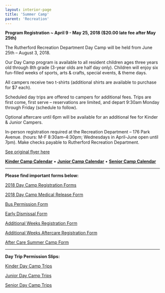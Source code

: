 ```yaml
---
layout: interior-page
title: 'Summer Camp'
parent: 'Recreation'
---
```



**Program Registration ~ April 9 - May 25, 2018 ($20.00 late fee after May 25th)**

The Rutherford Recreation Department Day Camp will be held from June 25th – August 3, 2018.

Our Day Camp program is available to all resident children ages three years old through 8th grade (3-year olds are half day only). Children will enjoy six fun-filled weeks of sports, arts & crafts, special events, & theme days.

All campers receive two t-shirts (additional shirts are available to purchase for $7 each).

Scheduled day trips are offered to campers for additional fees. Trips are first come, first serve – reservations are limited, and depart 9:30am Monday through Friday (schedule to follow).

Optional aftercare until 6pm will be available for an additional fee for Kinder & Junior Campers.

In-person registration required at the Recreation Department – 176 Park Avenue. (hours: M-F 8:30am–4:30pm; Wednesdays in April-June open until 7pm). Make checks payable to Rutherford Recreation Department.

[See original flyer here](https://storage.googleapis.com/static.rutherford-nj.com/recreation/posts/2018%20Summer%20Camp%20Registration%20Flier.pdf)

[**Kinder Camp Calendar**](https://storage.googleapis.com/static.rutherford-nj.com/recreation/Kinder%20Camp%20Calendar_2018.pdf)  •  [**Junior Camp Calendar**](https://storage.googleapis.com/static.rutherford-nj.com/recreation/Junior%20Camp%20Calendar_2018.pdf)  •  [**Senior Camp Calendar**](https://storage.googleapis.com/static.rutherford-nj.com/recreation/Senior%20Camp%20Calendar_2018.pdf)  

---

**Please find important forms below:**

[2018 Day Camp Registration Forms](https://storage.googleapis.com/static.rutherford-nj.com/recreation/2018%20Day%20Camp%20Registration%20Form.pdf)

[2018 Day Camp Medical Release Form](https://storage.googleapis.com/static.rutherford-nj.com/recreation/Medical%20Release_DayCamp.pdf)

[Bus Permission Form](https://storage.googleapis.com/static.rutherford-nj.com/recreation/posts/2018_summer%20camp%20bus%20permission%20(1).pdf)

[Early Dismissal Form](https://storage.googleapis.com/static.rutherford-nj.com/recreation/2018_summer%20camp%20early%20dismissal.pdf)

[Additional Weeks Registration Form](https://storage.googleapis.com/static.rutherford-nj.com/recreation/2018%20Day%20Camp%20Additional%20Weeks_Registration%20Form.pdf)

[Additional Weeks Aftercare Registration Form](https://storage.googleapis.com/static.rutherford-nj.com/recreation/Additional_Aftercare_Summer_Camp_2018.pdf)

[After Care Summer Camp Form](https://storage.googleapis.com/static.rutherford-nj.com/recreation/Aftercare_Summer%20Camp%202018%20form.pdf)

---

**Day Trip Permission Slips:**

[Kinder Day Camp Trips](https://storage.googleapis.com/static.rutherford-nj.com/recreation/Kinder%20Day%20Camp%20Trips_2018.pdf)

[Junior Day Camp Trips](https://storage.googleapis.com/static.rutherford-nj.com/recreation/Junior%20Day%20Camp%20Trips_2018.pdf)

[Senior Day Camp Trips](https://storage.googleapis.com/static.rutherford-nj.com/recreation/Senior%20Day%20Camp%20Trips_2018.pdf)
